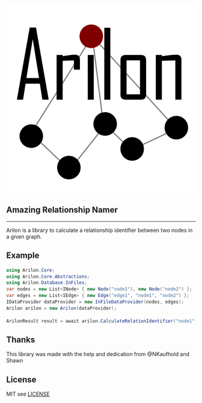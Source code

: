 ![Arilon Logo](img\Arilon.png)

**A**mazing **R**elationship **N**amer
---
--- 
Arilon is a library to calculate a relationship identifier between two nodes in a given graph.

## Example

```csharp
using Arilon.Core;
using Arilon.Core.Abstractions;
using Arilon.Database.InFiles;
var nodes = new List<INode> { new Node("node1"), new Node("node2") };
var edges = new List<IEdge> { new Edge("edge1", "node1", "node2") };
IDataProvider dataProvider = new InFileDataProvider(nodes, edges);
Arilon arilon = new Arilon(dataProvider);

ArilonResult result = await arilon.CalculateRelationIdentifier("node1", "node2");
```

## Thanks

This library was made with the help and dedication from @NKaufhold and Shawn

## License
MIT see [LICENSE](LICENSE.TXT)
